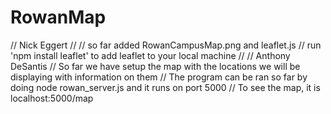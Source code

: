 # RowanMap

// Nick Eggert
//
// so far added RowanCampusMap.png and leaflet.js 
// run 'npm install leaflet' to add leaflet to your local machine
// 
// Anthony DeSantis
// So far we have setup the map with the locations we will be displaying with information on them
// The program can be ran so far by doing node rowan_server.js and it runs on port 5000
// To see the map, it is localhost:5000/map